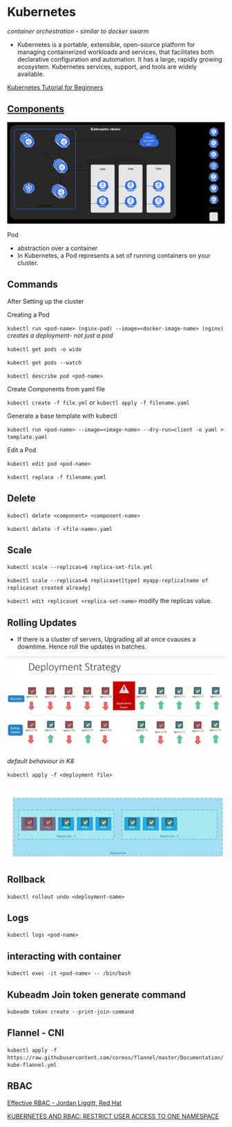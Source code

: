 # Kubernetes
*container orchestration - similar to docker swarm*

 - Kubernetes is a portable, extensible, open-source platform for managing containerized workloads and services, that facilitates both declarative configuration and automation. It has a large, rapidly growing ecosystem. Kubernetes services, support, and tools are widely available.

[Kubernetes Tutorial for Beginners](https://youtu.be/X48VuDVv0do)

## [Components](https://kubernetes.io/docs/concepts/overview/components)

![](images/kubernetes-components.png)

Pod
  -  abstraction over a container
  -  In Kubernetes, a Pod represents a set of running containers on your cluster.



## Commands

After Setting up the cluster

Creating a Pod

`kubectl run <pod-name> (nginx-pod) --image=<docker-image-name> (nginx)`
*creates a deployment- not just a pod*

`kubectl get pods -o wide`

`kubectl get pods --watch`

`kubectl describe pod <pod-name>`

Create Components from yaml file

`kubectl create -f file.yml` or `kubectl apply -f filename.yaml`

Generate a base template with kubectl

`kubectl run <pod-name> --image=<image-name> --dry-run=client -o yaml > template.yaml`


Edit a Pod

`kubectl edit pod <pod-name>`

`kubectl replace -f filename.yaml`

## Delete
`kubectl delete <component> <component-name>`

`kubectl delete -f <file-name>.yaml`

## Scale
`kubectl scale --replicas=6 replica-set-file.yml`

`kubectl scale --replicas=6 replicaset[type] myapp-replica[name of replicaset created already]`

`kubectl edit replicaset <replica-set-name>` modify the replicas value.

## Rolling Updates
  -  If there is a cluster of servers, Upgrading all at once cvauses a downtime. Hence roll the updates in batches.

![](images/rolling-update.png)

*default behaviour in K8*

`kubectl apply -f <deployment file>`

![](images/2020-12-01-13-27-44.png)

## Rollback

`kubectl rollout undo <deployment-name>`

## Logs
`kubectl logs <pod-name>`

## interacting with container
`kubectl exec -it <pod-name> -- /bin/bash`

## Kubeadm Join token generate command
`kubeadm token create --print-join-command`

## Flannel - CNI
`kubectl apply -f https://raw.githubusercontent.com/coreos/flannel/master/Documentation/kube-flannel.yml`

## RBAC

[Effective RBAC - Jordan Liggitt, Red Hat ](https://youtu.be/Nw1ymxcLIDI)

[KUBERNETES AND RBAC: RESTRICT USER ACCESS TO ONE NAMESPACE](https://jeremievallee.com/2018/05/28/kubernetes-rbac-namespace-user.html)